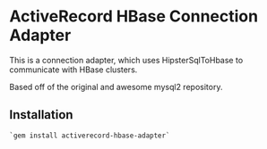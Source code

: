 # ActiveRecord HBase Connection Adapter

This is a connection adapter, which uses HipsterSqlToHbase to communicate with HBase clusters. 

Based off of the original and awesome mysql2 repository.

## Installation

    `gem install activerecord-hbase-adapter`
